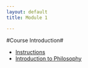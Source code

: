 ```yaml
---
layout: default
title: Module 1

---
```


#Course Introduction#


+ [Instructions](Instructions)
+ [Introduction to Philosophy](Introduction)
